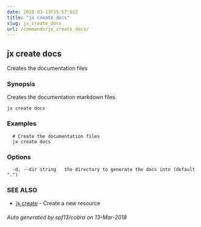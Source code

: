 ```yaml
---
date: 2018-03-13T15:57:01Z
title: "jx create docs"
slug: jx_create_docs
url: /commands/jx_create_docs/
---
```

## jx create docs

Creates the documentation files

### Synopsis


Creates the documentation markdown files

```
jx create docs
```

### Examples

```
  # Create the documentation files
  jx create docs
```

### Options

```
  -d, --dir string   the directory to generate the docs into (default ".")
```

### SEE ALSO
* [jx create](/commands/jx_create/)	 - Create a new resource

###### Auto generated by spf13/cobra on 13-Mar-2018
